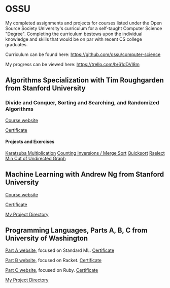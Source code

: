 # OSSU
My completed assignments and projects for courses listed under the Open Source Society University's curriculum for a self-taught Computer Science "Degree".  Completing the curriculum bestows upon the individual knowledge and skills that would be on par with recent CS college graduates.

Curriculum can be found here: https://github.com/ossu/computer-science

My progress can be viewed here: https://trello.com/b/61dDVl8m

## Algorithms Specialization with Tim Roughgarden from Stanford University

### Divide and Conquer, Sorting and Searching, and Randomized Algorithms
[Course website](https://www.coursera.org/learn/algorithms-divide-conquer/)

[Certificate](https://www.coursera.org/account/accomplishments/verify/PD8BZ36GPUWW)

#### Projects and Exercises
[Karatsuba Multiplication](https://nnard1616.github.io/2018/06/11/Algorithms-Illuminated-Chapter-1-Exercises)
[Counting Inversions / Merge Sort](https://nnard1616.github.io/2018/06/16/Algorithms-Illuminated-Chapter-3-Exercises)
[Quicksort](https://nnard1616.github.io/2018/06/23/Algorithms-Illuminated-Chapter-5-Exercises)
[Rselect](https://nnard1616.github.io/2018/06/25/Algorithms-Illuminated-Chapter-6-Exercises)
[Min Cut of Undirected Graph](https://nnard1616.github.io/2018/06/30/Coursera-Roughgarden-Algorithms-Pt-1-Wk-4)

## Machine Learning with Andrew Ng from Stanford University
[Course website](https://www.coursera.org/learn/machine-learning)

[Certificate](https://www.coursera.org/account/accomplishments/certificate/7YYXLGGX3TSS)

[My Project Directory](https://github.com/nnard1616/OSSU/tree/master/Core_Applications/Stanford--Machine_Learning-Ng)

## Programming Languages, Parts A, B, C from University of Washington
[Part A website](https://www.coursera.org/learn/programming-languages), focused on Standard ML.
[Certificate](https://www.coursera.org/account/accomplishments/certificate/HVN4FAQZC773)

[Part B website](https://www.coursera.org/learn/programming-languages-part-b), focused on Racket.
[Certificate](https://www.coursera.org/account/accomplishments/certificate/VQP3TQHY4ZXF)

[Part C website](https://www.coursera.org/learn/programming-languages-part-c), focused on Ruby.
[Certificate](https://www.coursera.org/account/accomplishments/certificate/XLP5N99NWNXJ)

[My Project Directory](https://github.com/nnard1616/OSSU/tree/master/Core_programming/UoWash--Programming_Languages)

